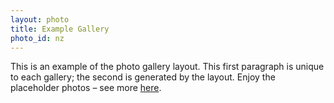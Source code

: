 ```yaml
---
layout: photo
title: Example Gallery
photo_id: nz
---
```


This is an example of the photo gallery layout. This first paragraph is unique to each gallery; the second is generated by the layout. Enjoy the placeholder photos – see more [here](https://www.penborter.com/photos/nz/). 